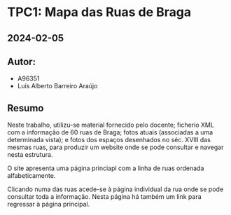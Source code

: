 # TPC1: Mapa das Ruas de Braga
## 2024-02-05
	
## Autor:
- A96351
- Luís Alberto Barreiro Araújo
	
## Resumo
	
Neste trabalho, utilizu-se material fornecido pelo docente; ficherio XML com a informação de 60 ruas de Braga; fotos atuais (associadas a uma determinada vista); e fotos dos espaços desenhados no séc. XVIII das mesmas ruas, para produzir um website onde se pode consultar e navegar nesta estrutura.
	
O site apresenta uma página princiapl com a linha de ruas ordenada alfabeticamente. 
	
Clicando numa das ruas acede-se à página individual da rua onde se pode consultar toda a informação. Nesta página há também um link para regressar à página principal. 
